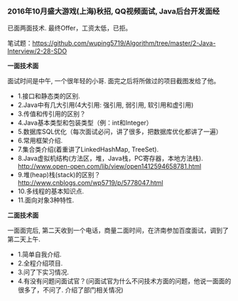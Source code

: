### 2016年10月盛大游戏(上海)秋招, QQ视频面试, Java后台开发面经 ###
 已面两面技术. 最终Offer，工资太低，已拒。
 
 笔试题：<https://github.com/wuping5719/Algorithm/tree/master/2-Java-Interview/2-28-SDO>
 
<Strong>一面技术面</Strong>    

  面试时间是中午, 一个很年轻的小哥. 面完之后将所做过的项目截图发给了他。
  
* 1.接口和静态类的区别.
* 2.Java中有几大引用(4大引用: 强引用, 弱引用, 软引用和虚引用)
* 3.传值和传引用的区别？
* 4.Java基本类型和包装类型（例：int和Integer）
* 5.数据库SQL优化（每次面试必问，讲了很多，把数据库优化都讲了一遍）
* 6.常用框架介绍.
* 7.集合类介绍(着重讲了LinkedHashMap, TreeSet).
* 8.Java虚拟机结构(方法区，堆，Java栈，PC寄存器，本地方法栈).        
  <http://www.open-open.com/lib/view/open1412594658781.html> 
* 9.堆(heap)栈(stack)的区别？       
  <http://www.cnblogs.com/wp5719/p/5778047.html> 
* 10.多线程的基本知识点. 
* 11.面向对象3种特性.

<Strong>二面技术面</Strong>    

  一面面完后, 第二天收到一个电话，商量二面时间，在济南参加百度面试，调到了第二天上午.
  
* 1.简单自我介绍.
* 2.全程介绍项目.
* 3.问了下实习情况.
* 4.有没有问题问面试官？(问面试官为什么不问技术方面的问题，他说一面面的很多了，不问了. 介绍了部门相关情况)

